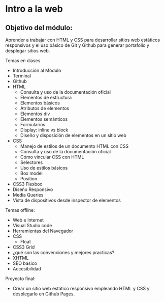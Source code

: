 # Intro a la web


## Objetivo del módulo:
Aprender a trabajar con HTML y CSS para desarrollar sitios web estáticos responsivos y el uso básico de Git y Github para generar portafolio y desplegar sitios web.

Temas en clases
- Introducción al Módulo
- Terminal
- Github
- HTML
    - Consulta y uso de la documentación oficial
    - Elementos de estructura
    - Elementos básicos
    - Atributos de elementos
    - Elementos div
    - Elementos semánticos
    - Formularios
    - Display: inline vs block
    - Diseño y disposición de elementos en un sitio web
- CSS
    - Manejo de estilos de un documento HTML con CSS
    - Consulta y uso de la documentación oficial
    - Cómo vincular CSS con HTML
    - Selectores
    - Uso de estilos básicos
    - Box model
    - Position
- CSS3 Flexbox
- Diseño Responsivo
- Media Queries
- Vista de dispositivos desde inspector de elementos 


Temas offline: 
- Web e Internet
- Visual Studio code
- Herramientas del Navegador
- CSS
    - Float
- CSS3 Grid
- ¿qué son las convenciones y mejores practicas?
- XHTML
- SEO basico
- Accesibilidad 


Proyecto final:
- Crear un sitio web estático responsivo empleando HTML y CSS y desplegarlo en Github Pages.